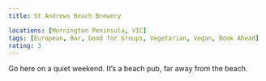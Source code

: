 ```yaml
---
title: St Andrews Beach Brewery

locations: [Mornington Peninsula, VIC]
tags: [European, Bar, Good for Groups, Vegetarian, Vegan, Book Ahead]
rating: 3
---
```


Go here on a quiet weekend. It’s a beach pub, far away from the beach.